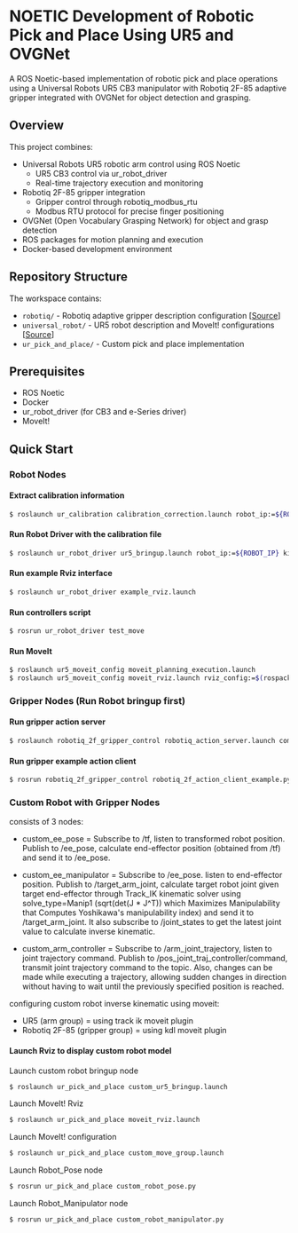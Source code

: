 # NOETIC Development of Robotic Pick and Place Using UR5 and OVGNet

A ROS Noetic-based implementation of robotic pick and place operations using a Universal Robots UR5 CB3 manipulator with Robotiq 2F-85 adaptive gripper integrated with OVGNet for object detection and grasping.

## Overview

This project combines:
- Universal Robots UR5 robotic arm control using ROS Noetic
  - UR5 CB3 control via ur_robot_driver
  - Real-time trajectory execution and monitoring
- Robotiq 2F-85 gripper integration
  - Gripper control through robotiq_modbus_rtu
  - Modbus RTU protocol for precise finger positioning
- OVGNet (Open Vocabulary Grasping Network) for object and grasp detection
- ROS packages for motion planning and execution
- Docker-based development environment

## Repository Structure

The workspace contains:
- `robotiq/` - Robotiq adaptive gripper description configuration [[Source](https://github.com/clearpathrobotics/robotiq.git)]
- `universal_robot/` - UR5 robot description and MoveIt! configurations [[Source](https://github.com/ros-industrial/universal_robot.git)]
- `ur_pick_and_place/` - Custom pick and place implementation

## Prerequisites

- ROS Noetic
- Docker
- ur_robot_driver (for CB3 and e-Series driver)
- MoveIt!

## Quick Start

### Robot Nodes

#### Extract calibration information

```sh
$ roslaunch ur_calibration calibration_correction.launch robot_ip:=${ROBOT_IP} target_filename:="${HOME}/ur5_calibration.yaml"
```

#### Run Robot Driver with the calibration file

```sh
$ roslaunch ur_robot_driver ur5_bringup.launch robot_ip:=${ROBOT_IP} kinematics_config:=$(rospack find ur_pick_and_place)/etc/ur5_calibration.yaml
```

#### Run example Rviz interface

```sh
$ roslaunch ur_robot_driver example_rviz.launch
```

#### Run controllers script

```sh
$ rosrun ur_robot_driver test_move
```

#### Run MoveIt

```sh
$ roslaunch ur5_moveit_config moveit_planning_execution.launch
$ roslaunch ur5_moveit_config moveit_rviz.launch rviz_config:=$(rospack find ur5e_moveit_config)/launch/moveit.rviz
```

### Gripper Nodes (Run Robot bringup first)

#### Run gripper action server

```sh
$ roslaunch robotiq_2f_gripper_control robotiq_action_server.launch comport comport:=/dev/ttyUSB0 joint_name:=finger_joint
```

#### Run gripper example action client

```sh
$ rosrun robotiq_2f_gripper_control robotiq_2f_action_client_example.py
```

### Custom Robot with Gripper Nodes

consists of 3 nodes:

- custom_ee_pose = Subscribe to /tf, listen to transformed robot position. Publish to /ee_pose, calculate end-effector position (obtained from /tf) and send it to /ee_pose.

- custom_ee_manipulator = Subscribe to /ee_pose. listen to end-effector position. Publish to /target_arm_joint, calculate target robot joint given target end-effector through Track_IK kinematic solver using solve_type=Manip1 (sqrt(det(J * J^T)) which Maximizes Manipulability that Computes Yoshikawa's manipulability index)  and send it to /target_arm_joint. It also subscribe to /joint_states to get the latest joint value to calculate inverse kinematic.

- custom_arm_controller = Subscribe to /arm_joint_trajectory, listen to joint trajectory command. Publish to /pos_joint_traj_controller/command, transmit joint trajectory command to the topic. Also, changes can be made while executing a trajectory, allowing sudden changes in direction without having to wait until the previously specified position is reached. 

configuring custom robot inverse kinematic using moveit:

- UR5 (arm group) = using track ik moveit plugin
- Robotiq 2F-85 (gripper group) = using kdl moveit plugin

#### Launch Rviz to display custom robot model

Launch custom robot bringup node

```sh
$ roslaunch ur_pick_and_place custom_ur5_bringup.launch
```

Launch MoveIt! Rviz

```sh
$ roslaunch ur_pick_and_place moveit_rviz.launch
```

Launch MoveIt! configuration

```sh
$ roslaunch ur_pick_and_place custom_move_group.launch
```

Launch Robot_Pose node

```sh
$ rosrun ur_pick_and_place custom_robot_pose.py
```

Launch Robot_Manipulator node

```sh
$ rosrun ur_pick_and_place custom_robot_manipulator.py
```